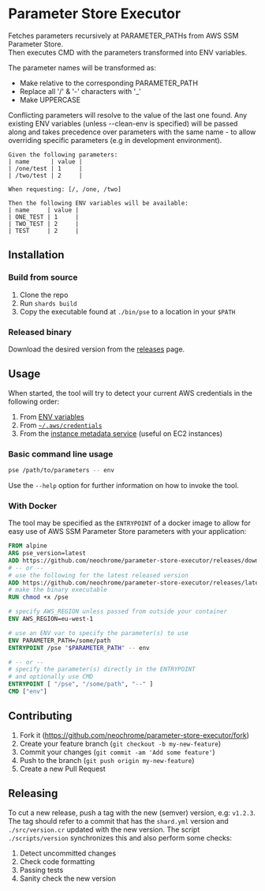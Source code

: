 # Parameter Store Executor
Fetches parameters recursively at PARAMETER_PATHs from AWS SSM Parameter Store.  
Then executes CMD with the parameters transformed into ENV variables.

The parameter names will be transformed as:
 - Make relative to the corresponding PARAMETER_PATH
 - Replace all '/' & '-' characters with '_'
 - Make UPPERCASE

Conflicting parameters will resolve to the value of the last one found.
Any existing ENV variables (unless --clean-env is specified) will be passed
along and takes precedence over parameters with the same name - to allow
overriding specific parameters (e.g in development environment).

```gherkin
Given the following parameters:
| name      | value |
| /one/test | 1     |
| /two/test | 2     |

When requesting: [/, /one, /two]

Then the following ENV variables will be available:
| name     | value |
| ONE_TEST | 1     |
| TWO_TEST | 2     |
| TEST     | 2     |
```

## Installation

### Build from source
1. Clone the repo
2. Run `shards build`
3. Copy the executable found at `./bin/pse` to a location in your `$PATH`


### Released binary
Download the desired version from the [releases](https://github.com/neochrome/parameter-store-executor/releases) page.


## Usage
When started, the tool will try to detect your current AWS credentials in the following order:
1. From [ENV variables](https://docs.aws.amazon.com/cli/latest/userguide/cli-configure-envvars.html)
2. From [`~/.aws/credentials`](https://docs.aws.amazon.com/cli/latest/userguide/cli-configure-files.html)
3. From the [instance metadata service](https://docs.aws.amazon.com/AWSEC2/latest/UserGuide/ec2-instance-metadata.html) (useful on EC2 instances)

### Basic command line usage
```sh
pse /path/to/parameters -- env
```
Use the `--help` option for further information on how to invoke the tool.

### With Docker
The tool may be specified as the `ENTRYPOINT` of a docker image to allow for
easy use of AWS SSM Parameter Store parameters with your application:
```Dockerfile
FROM alpine
ARG pse_version=latest
ADD https://github.com/neochrome/parameter-store-executor/releases/download/${pse_version}/pse /
# -- or --
# use the following for the latest released version
ADD https://github.com/neochrome/parameter-store-executor/releases/latest/download/pse /
# make the binary executable
RUN chmod +x /pse

# specify AWS_REGION unless passed from outside your container
ENV AWS_REGION=eu-west-1

# use an ENV var to specify the parameter(s) to use
ENV PARAMETER_PATH=/some/path
ENTRYPOINT /pse "$PARAMETER_PATH" -- env

# -- or --
# specify the parameter(s) directly in the ENTRYPOINT
# and optionally use CMD
ENTRYPOINT [ "/pse", "/some/path", "--" ]
CMD ["env"]
```


## Contributing
1. Fork it (<https://github.com/neochrome/parameter-store-executor/fork>)
2. Create your feature branch (`git checkout -b my-new-feature`)
3. Commit your changes (`git commit -am 'Add some feature'`)
4. Push to the branch (`git push origin my-new-feature`)
5. Create a new Pull Request

## Releasing
To cut a new release, push a tag with the new (semver) version, e.g: `v1.2.3`.
The tag should refer to a commit that has the `shard.yml` version and `./src/version.cr`
updated with the new version. The script `./scripts/version` synchronizes this
and also perform some checks:
1. Detect uncommitted changes
2. Check code formatting
3. Passing tests
4. Sanity check the new version
